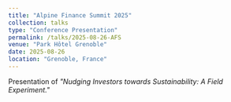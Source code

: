 ```yaml
---
title: "Alpine Finance Summit 2025"
collection: talks
type: "Conference Presentation"
permalink: /talks/2025-08-26-AFS
venue: "Park Hôtel Grenoble"
date: 2025-08-26
location: "Grenoble, France"
---
```


Presentation of <i>"Nudging Investors towards Sustainability: A Field Experiment."</i>

